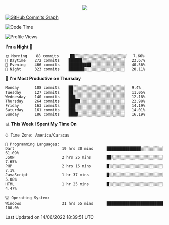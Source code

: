<p align="center">
  <a href="http://www.github.com/thevacs">
    <img src="https://github-readme-streak-stats.herokuapp.com/?user=thevacs&stroke=ffffff&background=1c1917&ring=0891b2&fire=0891b2&currStreakNum=ffffff&currStreakLabel=0891b2&sideNums=ffffff&sideLabels=ffffff&dates=ffffff&hide_border=true" />
  </a>
  
  <a href="http://www.github.com/thevacs"><img src="https://activity-graph.herokuapp.com/graph?username=thevacs&bg_color=1c1917&color=ffffff&line=0891b2&point=ffffff&area_color=1c1917&area=true&hide_border=true&custom_title=GitHub%20Commits%20Graph" alt="GitHub Commits Graph" /></a>
  
  <!--START_SECTION:waka-->
![Code Time](http://img.shields.io/badge/Code%20Time-0%20secs-blue)

![Profile Views](http://img.shields.io/badge/Profile%20Views-89-blue)

**I'm a Night 🦉** 

```text
🌞 Morning    88 commits     ██░░░░░░░░░░░░░░░░░░░░░░░   7.66% 
🌆 Daytime    272 commits    ██████░░░░░░░░░░░░░░░░░░░   23.67% 
🌃 Evening    466 commits    ██████████░░░░░░░░░░░░░░░   40.56% 
🌙 Night      323 commits    ███████░░░░░░░░░░░░░░░░░░   28.11%

```
📅 **I'm Most Productive on Thursday** 

```text
Monday       108 commits    ██░░░░░░░░░░░░░░░░░░░░░░░   9.4% 
Tuesday      127 commits    ██░░░░░░░░░░░░░░░░░░░░░░░   11.05% 
Wednesday    140 commits    ███░░░░░░░░░░░░░░░░░░░░░░   12.18% 
Thursday     264 commits    █████░░░░░░░░░░░░░░░░░░░░   22.98% 
Friday       163 commits    ███░░░░░░░░░░░░░░░░░░░░░░   14.19% 
Saturday     161 commits    ███░░░░░░░░░░░░░░░░░░░░░░   14.01% 
Sunday       186 commits    ████░░░░░░░░░░░░░░░░░░░░░   16.19%

```


📊 **This Week I Spent My Time On** 

```text
⌚︎ Time Zone: America/Caracas

💬 Programming Languages: 
Dart                     19 hrs 30 mins      ███████████████░░░░░░░░░░   61.09% 
JSON                     2 hrs 26 mins       ██░░░░░░░░░░░░░░░░░░░░░░░   7.65% 
PHP                      2 hrs 16 mins       █░░░░░░░░░░░░░░░░░░░░░░░░   7.1% 
JavaScript               1 hr 37 mins        █░░░░░░░░░░░░░░░░░░░░░░░░   5.08% 
HTML                     1 hr 25 mins        █░░░░░░░░░░░░░░░░░░░░░░░░   4.47%

💻 Operating System: 
Windows                  31 hrs 55 mins      █████████████████████████   100.0%

```


 Last Updated on 14/06/2022 18:39:51 UTC
<!--END_SECTION:waka-->
</p>
